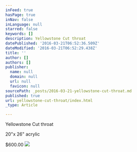 ```yaml
---
inFeed: true
hasPage: true
inNav: false
inLanguage: null
starred: false
keywords: []
description: Yellowstone Cut throat
datePublished: '2016-03-21T06:52:36.509Z'
dateModified: '2016-03-21T06:52:29.438Z'
title: ''
author: []
authors: []
publisher:
  name: null
  domain: null
  url: null
  favicon: null
sourcePath: _posts/2016-03-21-yellowstone-cut-throat.md
published: true
url: yellowstone-cut-throat/index.html
_type: Article

---
```

Yellowstone Cut throat

20"x 26" acrylic

$600.00
![](https://the-grid-user-content.s3-us-west-2.amazonaws.com/612d899f-88e2-4782-95ce-449c6dc271e8.jpg)